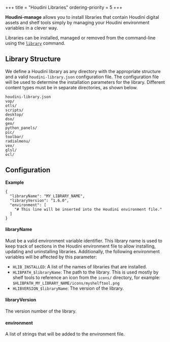+++
title = "Houdini Libraries"
ordering-priority = 5
+++

**Houdini-manage** allows you to install libraries that contain Houdini
digital assets and shelf tools simply by managing your Houdini environment
variables in a clever way.

Libraries can be installed, managed or removed from the command-line using
the [`library`](cli.md#library) command.

## Library Structure

We define a Houdini library as any directory with the appropriate structure
and a valid `houdini-library.json` configuration file. The configuration file
will be used to determine the installation parameters for the library.
Different content types must be in separate directories, as shown below.

    houdini-library.json
    vop/
    otls/
    scripts/
    desktop/
    dso/
    geo/
    python_panels/
    pic/
    toolbar/
    radialmenu/
    vex/
    glsl/
    ocl/

## Configuration

__Example__

    {
      "libraryName": "MY_LIBRARY_NAME",
      "libraryVersion": "1.6.0",
      "environment": [
        "# This line will be inserted into the Houdini environment file."
      ]
    }

#### libraryName

Must be a valid environment variable identifier. This library name is used
to keep track of sections in the Houdini environment file to allow installing,
updating and uninstalling libraries. Additionally, the following environment
variables will be affected by this parameter:

* `HLIB_INSTALLED`: A list of the names of libraries that are installed.
* `HLIBPATH_$libraryName`: The path to the library. This is used mostly
  by shelf tools to reference an icon from the `icons/` directory, for example:
  `$HLIBPATH_MY_LIBRARY_NAME/icons/myshelftool.png`
* `HLIBVERSION_$libraryName`: The version of the library.

#### libraryVersion

The version number of the library.

#### environment

A list of strings that will be added to the environment file.
